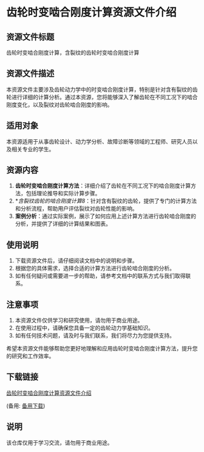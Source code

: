 # 齿轮时变啮合刚度计算资源文件介绍

## 资源文件标题
齿轮时变啮合刚度计算，含裂纹的齿轮时变啮合刚度计算

## 资源文件描述
本资源文件主要涉及齿轮动力学中的时变啮合刚度计算，特别是针对含有裂纹的齿轮进行详细的计算分析。通过本资源，您将能够深入了解齿轮在不同工况下的啮合刚度变化，以及裂纹对齿轮啮合刚度的影响。

## 适用对象
本资源适用于从事齿轮设计、动力学分析、故障诊断等领域的工程师、研究人员以及相关专业的学生。

## 资源内容
1. **齿轮时变啮合刚度计算方法**：详细介绍了齿轮在不同工况下的啮合刚度计算方法，包括理论推导和实际计算步骤。
2. **含裂纹齿轮的啮合刚度计算8*：针对含有裂纹的齿轮，提供了专门的计算方法和分析流程，帮助用户评估裂纹对齿轮性能的影响。
3. **案例分析**：通过实际案例，展示了如何应用上述计算方法进行齿轮啮合刚度的分析，并提供了详细的计算结果和图表。

## 使用说明
1. 下载资源文件后，请仔细阅读文档中的说明和步骤。
2. 根据您的具体需求，选择合适的计算方法进行齿轮啮合刚度的分析。
3. 如有任何疑问或需要进一步的帮助，请参考文档中的联系方式与我们取得联系。

## 注意事项
1. 本资源文件仅供学习和研究使用，请勿用于商业用途。
2. 在使用过程中，请确保您具备一定的齿轮动力学基础知识。
3. 如有任何技术问题，请及时与我们联系，我们将尽力为您提供支持。

希望本资源文件能够帮助您更好地理解和应用齿轮时变啮合刚度计算方法，提升您的研究和工作效率。

## 下载链接
[齿轮时变啮合刚度计算资源文件介绍](https://pan.quark.cn/s/0772368484b1) 

(备用: [备用下载](https://pan.baidu.com/s/1xQs3uj5RjWPiCnw0wgAJRQ?pwd=1234))

## 说明

该仓库仅用于学习交流，请勿用于商业用途。
